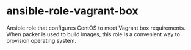 # ansible-role-vagrant-box

Ansible role that configures CentOS to meet Vagrant box requirements. When packer is used to build images, this role is a convenient way to provision operating system.
